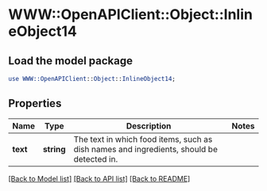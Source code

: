 # WWW::OpenAPIClient::Object::InlineObject14

## Load the model package
```perl
use WWW::OpenAPIClient::Object::InlineObject14;
```

## Properties
Name | Type | Description | Notes
------------ | ------------- | ------------- | -------------
**text** | **string** | The text in which food items, such as dish names and ingredients, should be detected in. | 

[[Back to Model list]](../README.md#documentation-for-models) [[Back to API list]](../README.md#documentation-for-api-endpoints) [[Back to README]](../README.md)


